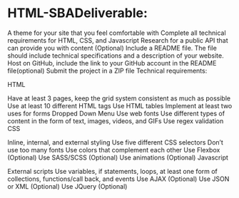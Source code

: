 # HTML-SBADeliverable:

A theme for your site that you feel comfortable with
Complete all technical requirements for HTML, CSS, and Javascript
Research for a public API that can provide you with content (Optional)
Include a README file. The file should include technical specifications and a description of your website.
Host on GitHub,  include the link to your GitHub account in the README file(optional)
Submit the project in a ZIP file
Technical requirements:

HTML

Have at least 3 pages, keep the grid system consistent as much as possible
Use at least 10 different HTML tags
Use HTML tables
Implement at least two uses for forms
Dropped Down Menu 
Use web fonts
Use different types of content in the form of text, images, videos, and GIFs
Use regex validation
CSS

Inline, internal, and external styling
Use five different CSS selectors
Don’t use too many fonts
Use colors that complement each other
Use Flexbox (Optional)
Use SASS/SCSS (Optional)
Use animations (Optional)
Javascript

External scripts
Use variables, if statements, loops, at least one form of collections, functions/call back, and events
Use AJAX (Optional) 
Use JSON or XML (Optional)
Use JQuery (Optional)

